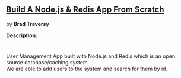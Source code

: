 ## [Build A Node.js & Redis App From Scratch](https://www.youtube.com/watch?v=9S-mphgE5fA&t=570s)

by **Brad Traversy**

**Description:**
#
User Management App built with Node.js and Redis which is an open source database/caching system. <br>
We are able to add users to the system and search for them by id.
